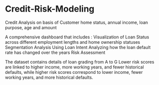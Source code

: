 # Credit-Risk-Modeling
Credit Analysis on basis of Customer home status, annual income, loan purpose, age and amount


A comprehensive dashboard that includes :
   Visualization of Loan Status across different employment lengths and home ownership statuses
   Segmentation Analysis Using Loan Intent 
   Analyzing how the loan default rate has changed over the years
   Risk Assessment

The dataset contains details of loan grading from A to G
Lower risk scores are linked to higher income, more working years, and fewer historical defaults, 
while higher risk scores correspond to lower income, fewer working years, and more historical defaults.
